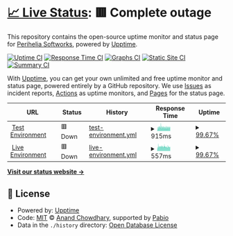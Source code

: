# [📈 Live Status](https://status.cadencebot.net): <!--live status--> **🟥 Complete outage**

This repository contains the open-source uptime monitor and status page for [Perihelia Softworks](https://perihelia.io), powered by [Upptime](https://github.com/upptime/upptime).

[![Uptime CI](https://github.com/PeriheliaSoftworks/cadence-status/workflows/Uptime%20CI/badge.svg)](https://github.com/PeriheliaSoftworks/cadence-status/actions?query=workflow%3A%22Uptime+CI%22)
[![Response Time CI](https://github.com/PeriheliaSoftworks/cadence-status/workflows/Response%20Time%20CI/badge.svg)](https://github.com/PeriheliaSoftworks/cadence-status/actions?query=workflow%3A%22Response+Time+CI%22)
[![Graphs CI](https://github.com/PeriheliaSoftworks/cadence-status/workflows/Graphs%20CI/badge.svg)](https://github.com/PeriheliaSoftworks/cadence-status/actions?query=workflow%3A%22Graphs+CI%22)
[![Static Site CI](https://github.com/PeriheliaSoftworks/cadence-status/workflows/Static%20Site%20CI/badge.svg)](https://github.com/PeriheliaSoftworks/cadence-status/actions?query=workflow%3A%22Static+Site+CI%22)
[![Summary CI](https://github.com/PeriheliaSoftworks/cadence-status/workflows/Summary%20CI/badge.svg)](https://github.com/PeriheliaSoftworks/cadence-status/actions?query=workflow%3A%22Summary+CI%22)

With [Upptime](https://upptime.js.org), you can get your own unlimited and free uptime monitor and status page, powered entirely by a GitHub repository. We use [Issues](https://github.com/PeriheliaSoftworks/cadence-status/issues) as incident reports, [Actions](https://github.com/PeriheliaSoftworks/cadence-status/actions) as uptime monitors, and [Pages](https://status.cadencebot.net) for the status page.

<!--start: status pages-->
<!-- This summary is generated by Upptime (https://github.com/upptime/upptime) -->
<!-- Do not edit this manually, your changes will be overwritten -->
<!-- prettier-ignore -->
| URL | Status | History | Response Time | Uptime |
| --- | ------ | ------- | ------------- | ------ |
| <img alt="" src="https://icons.duckduckgo.com/ip3/test.cadencebot.net.ico" height="13"> [Test Environment](https://test.cadencebot.net/healthcheck) | 🟥 Down | [test-environment.yml](https://github.com/latitude-labs/cadence-status/commits/HEAD/history/test-environment.yml) | <details><summary><img alt="Response time graph" src="./graphs/test-environment/response-time-week.png" height="20"> 915ms</summary><br><a href="https://status.cadencebot.net/history/test-environment"><img alt="Response time 1161" src="https://img.shields.io/endpoint?url=https%3A%2F%2Fraw.githubusercontent.com%2Flatitude-labs%2Fcadence-status%2FHEAD%2Fapi%2Ftest-environment%2Fresponse-time.json"></a><br><a href="https://status.cadencebot.net/history/test-environment"><img alt="24-hour response time 823" src="https://img.shields.io/endpoint?url=https%3A%2F%2Fraw.githubusercontent.com%2Flatitude-labs%2Fcadence-status%2FHEAD%2Fapi%2Ftest-environment%2Fresponse-time-day.json"></a><br><a href="https://status.cadencebot.net/history/test-environment"><img alt="7-day response time 915" src="https://img.shields.io/endpoint?url=https%3A%2F%2Fraw.githubusercontent.com%2Flatitude-labs%2Fcadence-status%2FHEAD%2Fapi%2Ftest-environment%2Fresponse-time-week.json"></a><br><a href="https://status.cadencebot.net/history/test-environment"><img alt="30-day response time 1003" src="https://img.shields.io/endpoint?url=https%3A%2F%2Fraw.githubusercontent.com%2Flatitude-labs%2Fcadence-status%2FHEAD%2Fapi%2Ftest-environment%2Fresponse-time-month.json"></a><br><a href="https://status.cadencebot.net/history/test-environment"><img alt="1-year response time 1161" src="https://img.shields.io/endpoint?url=https%3A%2F%2Fraw.githubusercontent.com%2Flatitude-labs%2Fcadence-status%2FHEAD%2Fapi%2Ftest-environment%2Fresponse-time-year.json"></a></details> | <details><summary><a href="https://status.cadencebot.net/history/test-environment">99.67%</a></summary><a href="https://status.cadencebot.net/history/test-environment"><img alt="All-time uptime 98.29%" src="https://img.shields.io/endpoint?url=https%3A%2F%2Fraw.githubusercontent.com%2Flatitude-labs%2Fcadence-status%2FHEAD%2Fapi%2Ftest-environment%2Fuptime.json"></a><br><a href="https://status.cadencebot.net/history/test-environment"><img alt="24-hour uptime 99.99%" src="https://img.shields.io/endpoint?url=https%3A%2F%2Fraw.githubusercontent.com%2Flatitude-labs%2Fcadence-status%2FHEAD%2Fapi%2Ftest-environment%2Fuptime-day.json"></a><br><a href="https://status.cadencebot.net/history/test-environment"><img alt="7-day uptime 99.67%" src="https://img.shields.io/endpoint?url=https%3A%2F%2Fraw.githubusercontent.com%2Flatitude-labs%2Fcadence-status%2FHEAD%2Fapi%2Ftest-environment%2Fuptime-week.json"></a><br><a href="https://status.cadencebot.net/history/test-environment"><img alt="30-day uptime 99.92%" src="https://img.shields.io/endpoint?url=https%3A%2F%2Fraw.githubusercontent.com%2Flatitude-labs%2Fcadence-status%2FHEAD%2Fapi%2Ftest-environment%2Fuptime-month.json"></a><br><a href="https://status.cadencebot.net/history/test-environment"><img alt="1-year uptime 98.29%" src="https://img.shields.io/endpoint?url=https%3A%2F%2Fraw.githubusercontent.com%2Flatitude-labs%2Fcadence-status%2FHEAD%2Fapi%2Ftest-environment%2Fuptime-year.json"></a></details>
| <img alt="" src="https://icons.duckduckgo.com/ip3/cadencebot.net.ico" height="13"> [Live Environment](https://cadencebot.net/healthcheck) | 🟥 Down | [live-environment.yml](https://github.com/latitude-labs/cadence-status/commits/HEAD/history/live-environment.yml) | <details><summary><img alt="Response time graph" src="./graphs/live-environment/response-time-week.png" height="20"> 557ms</summary><br><a href="https://status.cadencebot.net/history/live-environment"><img alt="Response time 957" src="https://img.shields.io/endpoint?url=https%3A%2F%2Fraw.githubusercontent.com%2Flatitude-labs%2Fcadence-status%2FHEAD%2Fapi%2Flive-environment%2Fresponse-time.json"></a><br><a href="https://status.cadencebot.net/history/live-environment"><img alt="24-hour response time 539" src="https://img.shields.io/endpoint?url=https%3A%2F%2Fraw.githubusercontent.com%2Flatitude-labs%2Fcadence-status%2FHEAD%2Fapi%2Flive-environment%2Fresponse-time-day.json"></a><br><a href="https://status.cadencebot.net/history/live-environment"><img alt="7-day response time 557" src="https://img.shields.io/endpoint?url=https%3A%2F%2Fraw.githubusercontent.com%2Flatitude-labs%2Fcadence-status%2FHEAD%2Fapi%2Flive-environment%2Fresponse-time-week.json"></a><br><a href="https://status.cadencebot.net/history/live-environment"><img alt="30-day response time 563" src="https://img.shields.io/endpoint?url=https%3A%2F%2Fraw.githubusercontent.com%2Flatitude-labs%2Fcadence-status%2FHEAD%2Fapi%2Flive-environment%2Fresponse-time-month.json"></a><br><a href="https://status.cadencebot.net/history/live-environment"><img alt="1-year response time 957" src="https://img.shields.io/endpoint?url=https%3A%2F%2Fraw.githubusercontent.com%2Flatitude-labs%2Fcadence-status%2FHEAD%2Fapi%2Flive-environment%2Fresponse-time-year.json"></a></details> | <details><summary><a href="https://status.cadencebot.net/history/live-environment">99.67%</a></summary><a href="https://status.cadencebot.net/history/live-environment"><img alt="All-time uptime 98.77%" src="https://img.shields.io/endpoint?url=https%3A%2F%2Fraw.githubusercontent.com%2Flatitude-labs%2Fcadence-status%2FHEAD%2Fapi%2Flive-environment%2Fuptime.json"></a><br><a href="https://status.cadencebot.net/history/live-environment"><img alt="24-hour uptime 99.99%" src="https://img.shields.io/endpoint?url=https%3A%2F%2Fraw.githubusercontent.com%2Flatitude-labs%2Fcadence-status%2FHEAD%2Fapi%2Flive-environment%2Fuptime-day.json"></a><br><a href="https://status.cadencebot.net/history/live-environment"><img alt="7-day uptime 99.67%" src="https://img.shields.io/endpoint?url=https%3A%2F%2Fraw.githubusercontent.com%2Flatitude-labs%2Fcadence-status%2FHEAD%2Fapi%2Flive-environment%2Fuptime-week.json"></a><br><a href="https://status.cadencebot.net/history/live-environment"><img alt="30-day uptime 99.92%" src="https://img.shields.io/endpoint?url=https%3A%2F%2Fraw.githubusercontent.com%2Flatitude-labs%2Fcadence-status%2FHEAD%2Fapi%2Flive-environment%2Fuptime-month.json"></a><br><a href="https://status.cadencebot.net/history/live-environment"><img alt="1-year uptime 98.77%" src="https://img.shields.io/endpoint?url=https%3A%2F%2Fraw.githubusercontent.com%2Flatitude-labs%2Fcadence-status%2FHEAD%2Fapi%2Flive-environment%2Fuptime-year.json"></a></details>

<!--end: status pages-->

[**Visit our status website →**](https://status.cadencebot.net)

## 📄 License

- Powered by: [Upptime](https://github.com/upptime/upptime)
- Code: [MIT](./LICENSE) © [Anand Chowdhary](https://anandchowdhary.com), supported by [Pabio](https://pabio.com)
- Data in the `./history` directory: [Open Database License](https://opendatacommons.org/licenses/odbl/1-0/)
